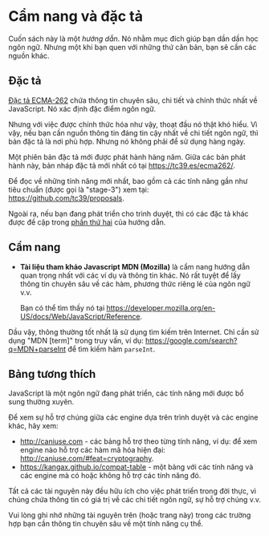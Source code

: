 # Cẩm nang và đặc tả

Cuốn sách này là một *hướng dẫn*. Nó nhằm mục đích giúp bạn dần dần học ngôn ngữ. Nhưng một khi bạn quen với những thứ căn bản, bạn sẽ cần các nguồn khác.

## Đặc tả

[Đặc tả ECMA-262](https://www.ecma-international.org/publications/standards/Ecma-262.htm) chứa thông tin chuyên sâu, chi tiết và chính thức nhất về JavaScript. Nó xác định đặc điểm ngôn ngữ.

Nhưng với việc được chính thức hóa như vậy, thoạt đầu nó thật khó hiểu. Vì vậy, nếu bạn cần nguồn thông tin đáng tin cậy nhất về chi tiết ngôn ngữ, thì bản đặc tả là nơi phù hợp. Nhưng nó không phải để sử dụng hàng ngày.

Một phiên bản đặc tả mới được phát hành hàng năm. Giữa các bản phát hành này, bản nháp đặc tả mới nhất có tại <https://tc39.es/ecma262/>.

Để đọc về những tính năng mới nhất, bao gồm cả các tính năng gần như tiêu chuẩn (được gọi là "stage-3") xem tại: <https://github.com/tc39/proposals>.

Ngoài ra, nếu bạn đang phát triển cho trình duyệt, thì có các đặc tả khác được đề cập trong [phần thứ hai](info:browser-environment) của hướng dẫn.

## Cẩm nang

- **Tài liệu tham khảo Javascript MDN (Mozilla)** là cẩm nang hướng dẫn quan trọng nhất với các ví dụ và thông tin khác. Nó rất tuyệt để lấy thông tin chuyên sâu về các hàm, phương thức riêng lẻ của ngôn ngữ v.v.

    Bạn có thể tìm thấy nó tại <https://developer.mozilla.org/en-US/docs/Web/JavaScript/Reference>.


Dầu vậy, thông thường tốt nhất là sử dụng tìm kiếm trên Internet. Chỉ cần sử dụng "MDN [term]" trong truy vấn, ví dụ: <https://google.com/search?q=MDN+parseInt> để tìm kiếm hàm `parseInt`.

## Bảng tương thích

JavaScript là một ngôn ngữ đang phát triển, các tính năng mới được bổ sung thường xuyên.

Để xem sự hỗ trợ chúng giữa các engine dựa trên trình duyệt và các engine khác, hãy xem:

- <http://caniuse.com> - các bảng hỗ trợ theo từng tính năng, ví dụ: để xem engine nào hỗ trợ các hàm mã hóa hiện đại: <http://caniuse.com/#feat=cryptography>.
- <https://kangax.github.io/compat-table> - một bảng với các tính năng và các engine mà có hoặc không hỗ trợ các tính năng đó.

Tất cả các tài nguyên này đều hữu ích cho việc phát triển trong đời thực, vì chúng chứa thông tin có giá trị về các chi tiết ngôn ngữ, sự hỗ trợ chúng v.v.

Vui lòng ghi nhớ những tài nguyên trên (hoặc trang này) trong các trường hợp bạn cần thông tin chuyên sâu về một tính năng cụ thể.
